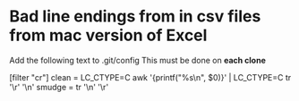 
# Bad line endings from in csv files from mac version of Excel #
Add the following text to .git/config
This must be done on **each clone**

[filter "cr"]
    clean = LC_CTYPE=C awk '{printf(\"%s\\n\", $0)}' | LC_CTYPE=C tr '\\r' '\\n'
    smudge = tr '\\n' '\\r'

